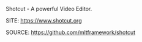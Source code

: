 
 Shotcut - A powerful Video Editor.
  
 SITE: https://www.shotcut.org

 SOURCE: https://github.com/mltframework/shotcut
